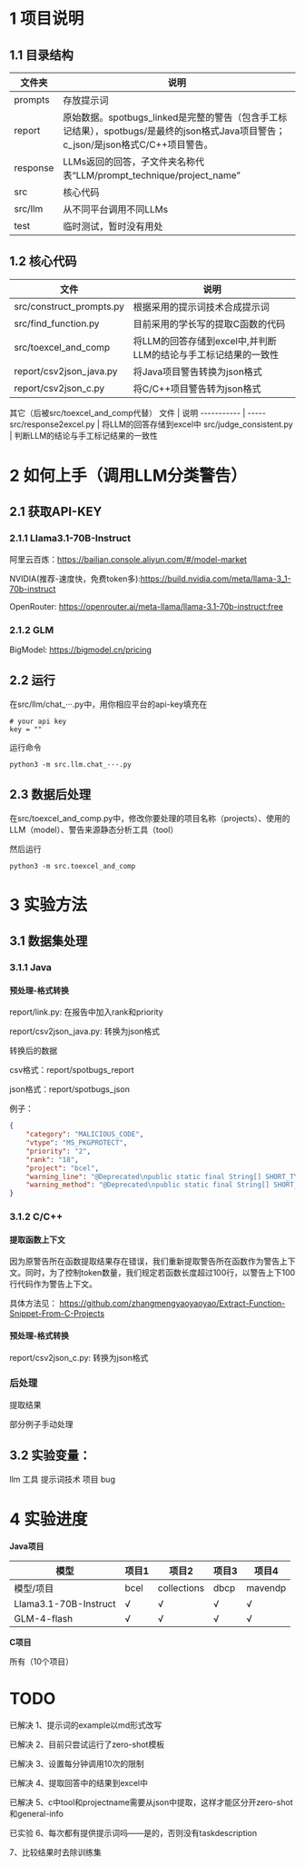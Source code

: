 # 1 项目说明
## 1.1 目录结构
文件夹       | 说明
----------- | -----
prompts  | 存放提示词
report  | 原始数据。spotbugs_linked是完整的警告（包含手工标记结果），spotbugs/是最终的json格式Java项目警告；c_json/是json格式C/C++项目警告。
response  | LLMs返回的回答，子文件夹名称代表“LLM/prompt_technique/project_name”
src  | 核心代码
src/llm  | 从不同平台调用不同LLMs
test  | 临时测试，暂时没有用处

## 1.2 核心代码
文件       | 说明
----------- | -----
src/construct_prompts.py  | 根据采用的提示词技术合成提示词
src/find_function.py  | 目前采用的学长写的提取C函数的代码
src/toexcel_and_comp  | 将LLM的回答存储到excel中,并判断LLM的结论与手工标记结果的一致性
report/csv2json_java.py  | 将Java项目警告转换为json格式
report/csv2json_c.py  | 将C/C++项目警告转为json格式

其它（后被src/toexcel_and_comp代替）
文件       | 说明
----------- | -----
src/response2excel.py  | 将LLM的回答存储到excel中
src/judge_consistent.py  | 判断LLM的结论与手工标记结果的一致性


# 2 如何上手（调用LLM分类警告）
## 2.1 获取API-KEY
### 2.1.1 Llama3.1-70B-Instruct
阿里云百炼：https://bailian.console.aliyun.com/#/model-market

NVIDIA(推荐-速度快，免费token多):https://build.nvidia.com/meta/llama-3_1-70b-instruct

OpenRouter: https://openrouter.ai/meta-llama/llama-3.1-70b-instruct:free

### 2.1.2 GLM
BigModel: https://bigmodel.cn/pricing

## 2.2 运行
在src/llm/chat_···.py中，用你相应平台的api-key填充在
```
# your api key
key = ""
```
运行命令
```
python3 -m src.llm.chat_···.py
```

## 2.3 数据后处理
在src/toexcel_and_comp.py中，修改你要处理的项目名称（projects）、使用的LLM（model）、警告来源静态分析工具（tool）

然后运行
```
python3 -m src.toexcel_and_comp
```

# 3 实验方法

## 3.1 数据集处理
### 3.1.1 Java
#### 预处理-格式转换
report/link.py: 在报告中加入rank和priority

report/csv2json_java.py: 转换为json格式

转换后的数据

csv格式：report/spotbugs_report

json格式：report/spotbugs_json

例子：

``` json
{
    "category": "MALICIOUS_CODE",
    "vtype": "MS_PKGPROTECT",
    "priority": "2",
    "rank": "18",
    "project": "bcel",
    "warning_line": "@Deprecated\npublic static final String[] SHORT_TYPE_NAMES = { ILLEGAL_TYPE, ILLEGAL_TYPE, ILLEGAL_TYPE, ILLEGAL_TYPE, \"Z\", \"C\", \"F\", \"D\", \"B\", \"S\", \"I\", \"J\", \"V\", ILLEGAL_TYPE, ILLEGAL_TYPE, ILLEGAL_TYPE };",
    "warning_method": "@Deprecated\npublic static final String[] SHORT_TYPE_NAMES = { ILLEGAL_TYPE, ILLEGAL_TYPE, ILLEGAL_TYPE, ILLEGAL_TYPE, \"Z\", \"C\", \"F\", \"D\", \"B\", \"S\", \"I\", \"J\", \"V\", ILLEGAL_TYPE, ILLEGAL_TYPE, ILLEGAL_TYPE };"
}
``` 

### 3.1.2 C/C++
#### 提取函数上下文
因为原警告所在函数提取结果存在错误，我们重新提取警告所在函数作为警告上下文。同时，为了控制token数量，我们规定若函数长度超过100行，以警告上下100行代码作为警告上下文。

具体方法见：
https://github.com/zhangmengyaoyaoyao/Extract-Function-Snippet-From-C-Projects

#### 预处理-格式转换
report/csv2json_c.py: 转换为json格式

### 后处理
提取结果

部分例子手动处理

## 3.2 实验变量：
llm
工具
提示词技术
项目
bug


# 4 实验进度
**Java项目**

模型    | 项目1  | 项目2 | 项目3 | 项目4 
-------- | ----- | ----- | ----- | -----  
模型/项目 | bcel  |  collections  |  dbcp  |  mavendp
Llama3.1-70B-Instruct | √ | √ | √ | √ 
GLM-4-flash | √ | √ | √ | √ 

**C项目**

所有（10个项目）

# TODO
已解决 1、提示词的example以md形式改写

已解决 2、目前只尝试运行了zero-shot模板

已解决 3、设置每分钟调用10次的限制

已解决 4、提取回答中的结果到excel中

已解决 5、c中tool和projectname需要从json中提取，这样才能区分开zero-shot和general-info

已实验 6、每次都有提供提示词吗——是的，否则没有taskdescription

7、比较结果时去除训练集

